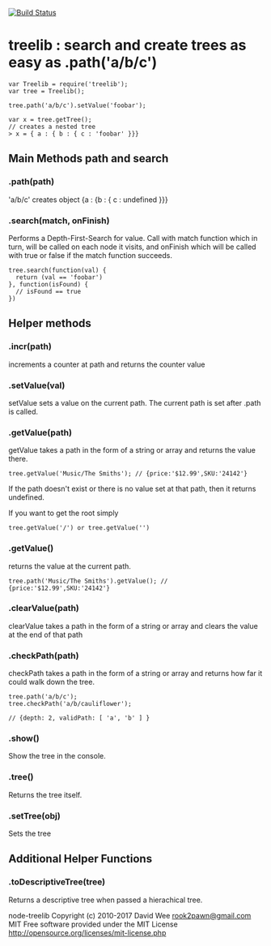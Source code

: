 [![Build Status](https://travis-ci.org/rook2pawn/node-treelib.svg?branch=master)](https://travis-ci.org/rook2pawn/node-treelib)

# treelib : search and create trees as easy as .path('a/b/c')

    var Treelib = require('treelib');
    var tree = Treelib();

    tree.path('a/b/c').setValue('foobar');

    var x = tree.getTree();
    // creates a nested tree
    > x = { a : { b : { c : 'foobar' }}}

## Main Methods path and search

### .path(path) 
'a/b/c' creates object {a : {b : { c : undefined }}}

### .search(match, onFinish)
Performs a Depth-First-Search for value. 
Call with match function which in turn, will be called on each node it visits,
and onFinish which will be called with true or false if the match function succeeds.


    tree.search(function(val) {
      return (val == 'foobar')
    }, function(isFound) {
      // isFound == true
    })  


## Helper methods

### .incr(path)

increments a counter at path and returns the counter value

### .setValue(val)

setValue sets a value on the current path. The current path is set after .path is called.

### .getValue(path)

getValue takes a path in the form of a string or array and returns
the value there. 

    tree.getValue('Music/The Smiths'); // {price:'$12.99',SKU:'24142'}

If the path doesn't exist or there is no value set
at that path, then it returns undefined. 

If you want to get the root simply 
  
    tree.getValue('/') or tree.getValue('')
  

### .getValue()

returns the value at the current path.

    tree.path('Music/The Smiths').getValue(); // {price:'$12.99',SKU:'24142'}


### .clearValue(path) 
clearValue takes a path in the form of a string or array and clears the value at the end of that path

### .checkPath(path) 

checkPath takes a path in the form of a string or array and returns how far it could walk down the tree.

    tree.path('a/b/c');	
    tree.checkPath('a/b/cauliflower');
    
    // {depth: 2, validPath: [ 'a', 'b' ] }


### .show()
Show the tree in the console.

### .tree()
Returns the tree itself.

### .setTree(obj)
Sets the tree

## Additional Helper Functions

### .toDescriptiveTree(tree)
Returns a descriptive tree when passed a hierachical tree.


node-treelib Copyright (c) 2010-2017 David Wee rook2pawn@gmail.com
MIT
Free software provided under the MIT License
http://opensource.org/licenses/mit-license.php
